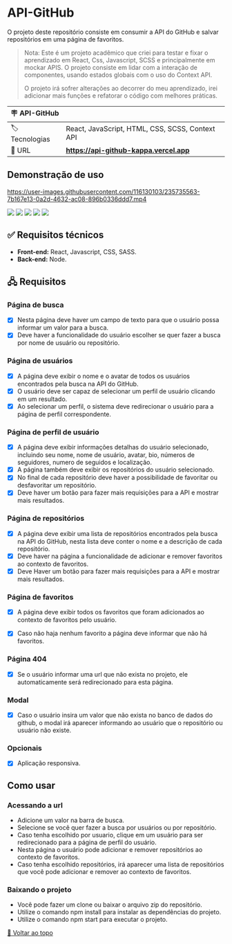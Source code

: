 <div  id='top' >

# API-GitHub

</div>

O projeto deste repositório consiste em consumir a API do GitHub e salvar repositórios em uma página de favoritos.

> Nota: Este é um projeto acadêmico que criei para testar e fixar o aprendizado em React, Css, Javascript, SCSS e principalmente em mockar APIS. O projeto consiste em lidar com a interação de componentes, usando estados globais com o uso do Context API.
>
> O projeto irá sofrer alterações ao decorrer do meu aprendizado, irei adicionar mais funções e refatorar o código com melhores práticas.

| 🪧 API-GitHub |     |
| -------------- | --- |
| 🏷️ Tecnologias | React, JavaScript, HTML, CSS, SCSS, Context API|
| 🚀 URL         | **https://api-github-kappa.vercel.app** |

## Demonstração de uso

https://user-images.githubusercontent.com/116130103/235735563-7b167e13-0a2d-4632-ac08-896b0336ddd7.mp4
>
<div>
<img src="https://img.shields.io/badge/React-20232A?style=for-the-badge&logo=react&logoColor=61DAFB"/>
<img src="https://img.shields.io/badge/JavaScript-F7DF1E?style=for-the-badge&logo=javascript&logoColor=black"/>
<img src="https://img.shields.io/badge/CSS3-1572B6?style=for-the-badge&logo=css3&logoColor=white"/>
<img src="https://img.shields.io/badge/Sass-CC6699?style=for-the-badge&logo=sass&logoColor=white"/>
<img src="https://img.shields.io/badge/HTML5-E34F26?style=for-the-badge&logo=html5&logoColor=white"/>
</div>




## ✅ Requisitos técnicos

- **Front-end:** React, Javascript, CSS, SASS.
- **Back-end:** Node.

## 🖧 Requisitos

### Página de busca
- [x] Nesta página deve haver um campo de texto para que o usuário possa informar um valor para a busca.
- [x] Deve haver a funcionalidade do usuário escolher se quer fazer a busca por nome de usuário ou repositório.

### Página de usuários
- [x] A página deve exibir o nome e o avatar de todos os usuários encontrados pela busca na API do GitHub.
- [x] O usuário deve ser capaz de selecionar um perfil de usuário clicando em um resultado.
- [x] Ao selecionar um perfil, o sistema deve redirecionar o usuário para a página de perfil correspondente.

### Página de perfil de usuário
- [x] A página deve exibir informações detalhas do usuário selecionado, incluindo seu nome, nome de usuário, avatar, bio, números de seguidores, numero de seguidos e localização.
- [x] A página também deve exibir os repositórios do usuário selecionado.
- [x] No final de cada repositório deve haver a possibilidade de favoritar ou desfavoritar um repositório.
- [x] Deve haver um botão para fazer mais requisições para a API e mostrar mais resultados.

### Página de repositórios 
- [x] A página deve exibir uma lista de repositórios encontrados pela busca na API do GitHub, nesta lista deve conter o nome e a descrição de cada repositório.
- [x] Deve haver na página a funcionalidade de adicionar e remover favoritos ao contexto de favoritos.
- [x] Deve Haver um botão para fazer mais requisições para a API e mostrar mais resultados.

### Página de favoritos
- [x] A página deve exibir todos os favoritos que foram adicionados ao contexto de favoritos pelo usuário.
- [x] Caso não haja nenhum favorito a página deve informar que não há favoritos.


### Página 404
- [x] Se o usuário informar uma url que não exista no projeto, ele automaticamente será redirecionado para esta página.

### Modal
- [x] Caso o usuário insira um valor que não exista no banco de dados do github, o modal irá aparecer informando ao usuário que o repositório ou usuário não existe.

### Opcionais

- [x] Aplicação responsiva.

## Como usar

### Acessando a url

- Adicione um valor na barra de busca.
- Selecione se você quer fazer a busca por usuários ou por repositório.
- Caso tenha escolhido por usuario, clique em um usuário para ser redirecionado para a página de perfil do usuário.
- Nesta página o usuário pode adicionar e remover repositórios ao contexto de favoritos.
- Caso tenha escolhido repositórios, irá aparecer uma lista de repositórios que você pode adicionar e remover ao contexto de favoritos.

### Baixando o projeto

- Você pode fazer um clone ou baixar o arquivo zip do repositório.
- Utilize o comando npm install para instalar as dependências do projeto.
- Utilize o comando npm start para executar o projeto.

<a href='#top'>🔼 Voltar ao topo</a>
